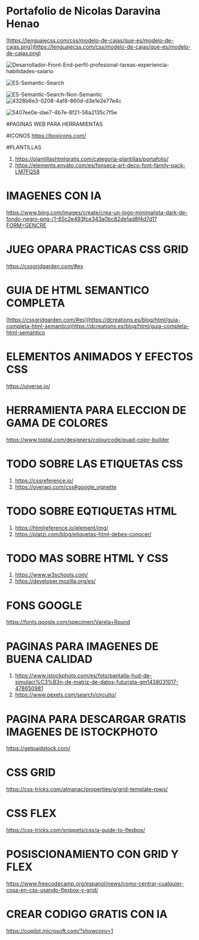 # Portafolio de Nicolas Daravina Henao

[https://lenguajecss.com/css/modelo-de-cajas/que-es/modelo-de-cajas.png](https://lenguajecss.com/css/modelo-de-cajas/que-es/modelo-de-cajas.png)



![Desarrollador-Front-End-perfil-profesional-tareas-experiencia-habilidades-salario](https://github.com/ing-NicolasDH/Portafolio-NicolasDaravina/assets/158206360/ac89c420-c3b5-4f17-85ee-c5fffa956f83)



![ES-Semantic-Search](https://github.com/ing-NicolasDH/Portafolio-NicolasDaravina/assets/158206360/548ecdc5-355e-43af-9003-49360f1cccbb)



![ES-Semantic-Search-Non-Semantic](https://github.com/ing-NicolasDH/Portafolio-NicolasDaravina/assets/158206360/c66d5518-dc28-413f-89a1-3e69c59083b6)
![4328b6e3-0208-4af8-860d-d3e1e2e77e4c](https://github.com/ing-NicolasDH/Portafolio-NicolasDaravina/assets/158206360/7fe3be12-9fa1-46e8-89f4-46ad2028f58c)




![5407ee0e-dae7-4b7e-8f21-56a2135c7f5e](https://github.com/ing-NicolasDH/Portafolio-NicolasDaravina/assets/158206360/6e1c285c-b841-4524-b44b-aa31473a74ec)



#PAGINAS WEB PARA HERRAMIENTAS 

#ICONOS
https://boxicons.com/

#PLANTILLAS
1. https://plantillashtmlgratis.com/categoria-plantillas/portafolio/
2. https://elements.envato.com/es/fonseca-art-deco-font-family-pack-LM7FQS8

# IMAGENES CON IA
https://www.bing.com/images/create/crea-un-logo-minimalista-dark-de-fondo-negro-png-/1-65c2e493fce343a0bc82de1ad8f4d7d1?FORM=GENCRE

# JUEG OPARA PRACTICAS CSS GRID
https://cssgridgarden.com/#es


# GUIA DE HTML SEMANTICO COMPLETA

[https://cssgridgarden.com/#es](https://dcreations.es/blog/html/guia-completa-html-semantico)https://dcreations.es/blog/html/guia-completa-html-semantico


# ELEMENTOS ANIMADOS Y EFECTOS CSS
https://uiverse.io/


# HERRAMIENTA PARA ELECCION DE GAMA DE COLORES 
https://www.toptal.com/designers/colourcode/quad-color-builder

# TODO SOBRE LAS ETIQUETAS CSS
1. https://cssreference.io/
2. https://overapi.com/css#google_vignette

# TODO SOBRE EQTIQUETAS HTML
1. https://htmlreference.io/element/img/
2. https://platzi.com/blog/etiquetas-html-debes-conocer/

# TODO MAS SOBRE HTML Y CSS
1. https://www.w3schools.com/
2. https://developer.mozilla.org/es/

# FONS GOOGLE
https://fonts.google.com/specimen/Varela+Round

# PAGINAS PARA IMAGENES DE BUENA CALIDAD
1. https://www.istockphoto.com/es/foto/pantalla-hud-de-simulaci%C3%B3n-de-matriz-de-datos-futurista-gm1438031017-478650981
2. https://www.pexels.com/search/circuito/

# PAGINA PARA  DESCARGAR GRATIS IMAGENES DE ISTOCKPHOTO
https://getpaidstock.com/

# CSS GRID
https://css-tricks.com/almanac/properties/g/grid-template-rows/

# CSS FLEX
https://css-tricks.com/snippets/css/a-guide-to-flexbox/

# POSISCIONAMIENTO CON GRID Y FLEX
https://www.freecodecamp.org/espanol/news/como-centrar-cualquier-cosa-en-css-usando-flexbox-y-grid/


# CREAR CODIGO GRATIS CON IA
https://copilot.microsoft.com/?showconv=1



